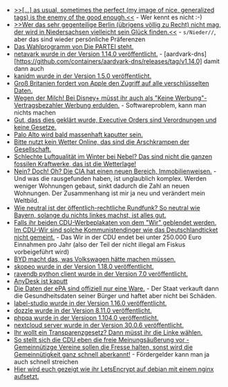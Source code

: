 * [>>[...] as usual, sometimes the perfect (my image of nice, generalized tags) is the enemy of the good enough.<<](https://utcc.utoronto.ca/~cks/space/blog/python/DWikiSimpleTagSolution) - Wer kennt es nicht :-)
* [>>Wer das sehr gegen­tei­li­ge Ber­lin (übri­gens völ­lig zu Recht) nicht mag, der wird in Nie­der­sach­sen viel­leicht sein Glück fin­den.<<](https://tuxproject.de/blog/2025/02/dansk-macabre-ein-narr-hort-musik-in-der-monarchie/) - `s/Nieder//`, aber das sind wieder persönliche Präferenzen
* [Das Wahlprogramm von Die PARTEI steht.](https://www.die-partei.de/2025/02/10/das-partei-wahlprogramm-zur-bundestagswahl-2025/)
* [netavark wurde in der Version 1.14.0 veröffentlicht.](https://github.com/containers/netavark/releases/tag/v1.14.0) - [aardvark-dns][https://github.com/containers/aardvark-dns/releases/tag/v1.14.0] damit dann auch
* [kanidm wurde in der Version 1.5.0 veröffentlicht.](https://github.com/kanidm/kanidm/releases/tag/v1.5.0)
* [Groß Britanien fordert von Apple den Zugriff auf alle verschlüsselten Daten.](https://blog.fefe.de/?ts=9954d181)
* [Wegen der Milch! Bei Disney+ müsst ihr auch als "Keine Werbung"-Vertragsbezahler Werbung erdulden.](https://blog.fefe.de/?ts=9953c632) - Softwareproblem, kann man nichts machen
* [Gut, dass dies geklärt wurde, Executive Orders sind Verordnungen und keine Gesetze.](https://blog.fefe.de/?ts=995262cc)
* [Palo Alto wird bald massenhaft kaputter sein.](https://blog.fefe.de/?ts=99525094)
* [Bitte nutzt kein Wetter Online, das sind die Arschkrampen der Gesellschaft.](https://blog.fefe.de/?ts=99524e78)
* [Schlechte Luftqualität im Winter bei Nebel? Das sind nicht die ganzen fossilen Kraftwerke, das ist die Wetterlage!](https://blog.fefe.de/?ts=99524923)
* [Nein? Doch! Oh? Die CIA hat einen neuen Bereich, Immobilienweisen.](https://blog.fefe.de/?ts=99556ada) - Und was die rausgefunden haben, ist unglaublich komplex. Werden weniger Wohnungen gebaut, sinkt dadurch die Zahl an neuen Wohnungen. Der Zusammenhang ist mir ja neu und verändert mein Weltbild.
* [Wie neutral ist der öffentlich-rechtliche Rundfunk? So neutral wie Bayern, solange du nichts linkes machst, ist alles gut.](https://blog.fefe.de/?ts=99554e46)
* [Falls ihr beiden CDU-Werbeplakaten von dem "Wir" geblendet werden. Im CDU-Wir sind solche Kommunistendinger wie das Deutschlandticket nicht gemeint.](https://blog.fefe.de/?ts=995544a6) - Das Wir in der CDU endet bei unter 250.000 Euro Einnahmen pro Jahr (also der Teil der nicht illegal am Fiskus vorbeigeführt wird)
* [BYD macht das, was Volkswagen hätte machen müssen.](https://blog.fefe.de/?ts=9955fbbf)
* [skopeo wurde in der Version 1.18.0 veröffentlicht.](https://github.com/containers/skopeo/releases/tag/v1.18.0)
* [ravendb python client wurde in der Version 7.0 veröffentlicht.](https://github.com/ravendb/ravendb-python-client/releases/tag/7.0.0)
* [AnyDesk ist kaputt](https://www.borncity.com/blog/2025/02/11/anydesk-schwachstelle-cve-2024-12754-13-000-instanzen-betroffen/)
* [Die Daten der ePA sind offiziell nur eine Ware.](https://netzpolitik.org/2025/gesundheitsdaten-fuenf-thesen-zur-elektronischen-patientenakte/) - Der Staat verkauft dann die Gesundheitsdaten seiner Bürger und haftet aber nicht bei Schäden.
* [label-studio wurde in der Version 1.16.0 veröffentlicht.](https://github.com/HumanSignal/label-studio/releases/tag/1.16.0)
* [dozzle wurde in der Version 8.11.0 veröffentlicht.](https://github.com/amir20/dozzle/releases/tag/v8.11.0)
* [phpqa wurde in der Versiopn 1.104.0 veröffentlicht.](https://github.com/jakzal/phpqa/releases/tag/v1.104.0)
* [nextcloud server wurde in der Version 30.0.6 veröffentlicht.](https://github.com/nextcloud/server/releases/tag/v30.0.6)
* [Ihr wollt ein Transparenzgesetz? Dann müsst ihr die Linke wählen.](https://netzpolitik.org/2025/gescheitertes-transparenzgesetz-eine-verpasste-jahrhundertchance/)
* [So stellt sich die CDU eben die freie Meinungsäußerung vor - Gemeinnütizge Vereine sollen die Fresse halten, sonst wird die Gemeinnütigkeit ganz schnell aberkannt!](https://www.onli-blogging.de/2487/Linksammlung-072025.html) - Fördergelder kann man ja auch schnell streichen
* [Hier wird euch gezeigt wie ihr LetsEncrypt auf debian mit einem nginx aufsetzt.](https://blog.miguelgrinberg.com/post/using-free-let-s-encrypt-ssl-certificates-in-2025)

